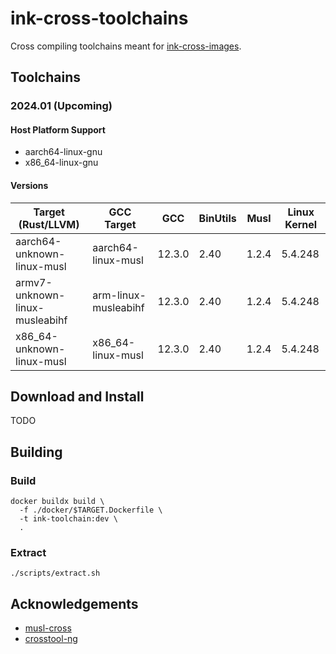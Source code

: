 # ink-cross-toolchains

Cross compiling toolchains meant for [ink-cross-images](https://github.com/cargo-prebuilt/ink-cross-images).

## Toolchains

### 2024.01 (Upcoming)

#### Host Platform Support

- aarch64-linux-gnu
- x86_64-linux-gnu

#### Versions

| Target (Rust/LLVM)             | GCC Target           | GCC    | BinUtils | Musl  | Linux Kernel |
|--------------------------------|----------------------|--------|----------|-------|--------------|
| aarch64-unknown-linux-musl     | aarch64-linux-musl   | 12.3.0 | 2.40     | 1.2.4 | 5.4.248      |
| armv7-unknown-linux-musleabihf | arm-linux-musleabihf | 12.3.0 | 2.40     | 1.2.4 | 5.4.248      |
| x86_64-unknown-linux-musl      | x86_64-linux-musl    | 12.3.0 | 2.40     | 1.2.4 | 5.4.248      |

## Download and Install

TODO

## Building

### Build

```shell
docker buildx build \
  -f ./docker/$TARGET.Dockerfile \
  -t ink-toolchain:dev \
  .
```

### Extract

```shell
./scripts/extract.sh
```

## Acknowledgements

- [musl-cross](https://github.com/musl-cross/musl-cross)
- [crosstool-ng](https://github.com/crosstool-ng/crosstool-ng)
